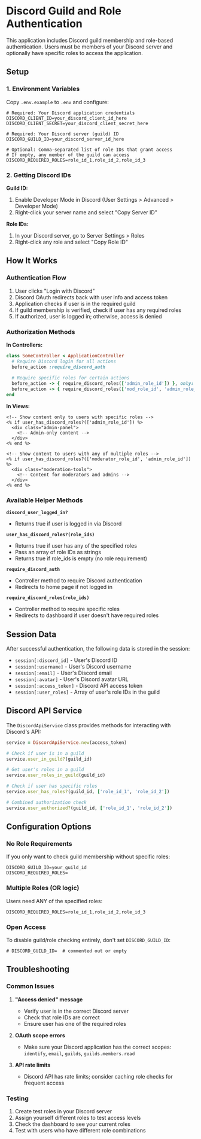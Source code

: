 # Discord Guild and Role Authentication

This application includes Discord guild membership and role-based authentication. Users must be members of your Discord server and optionally have specific roles to access the application.

## Setup

### 1. Environment Variables

Copy `.env.example` to `.env` and configure:

```env
# Required: Your Discord application credentials
DISCORD_CLIENT_ID=your_discord_client_id_here
DISCORD_CLIENT_SECRET=your_discord_client_secret_here

# Required: Your Discord server (guild) ID
DISCORD_GUILD_ID=your_discord_server_id_here

# Optional: Comma-separated list of role IDs that grant access
# If empty, any member of the guild can access
DISCORD_REQUIRED_ROLES=role_id_1,role_id_2,role_id_3
```

### 2. Getting Discord IDs

**Guild ID:**
1. Enable Developer Mode in Discord (User Settings > Advanced > Developer Mode)
2. Right-click your server name and select "Copy Server ID"

**Role IDs:**
1. In your Discord server, go to Server Settings > Roles
2. Right-click any role and select "Copy Role ID"

## How It Works

### Authentication Flow

1. User clicks "Login with Discord"
2. Discord OAuth redirects back with user info and access token
3. Application checks if user is in the required guild
4. If guild membership is verified, check if user has any required roles
5. If authorized, user is logged in; otherwise, access is denied

### Authorization Methods

**In Controllers:**

```ruby
class SomeController < ApplicationController
  # Require Discord login for all actions
  before_action :require_discord_auth
  
  # Require specific roles for certain actions
  before_action -> { require_discord_roles(['admin_role_id']) }, only: [:admin_action]
  before_action -> { require_discord_roles(['mod_role_id', 'admin_role_id']) }, only: [:moderate]
end
```

**In Views:**

```erb
<!-- Show content only to users with specific roles -->
<% if user_has_discord_roles?(['admin_role_id']) %>
  <div class="admin-panel">
    <!-- Admin-only content -->
  </div>
<% end %>

<!-- Show content to users with any of multiple roles -->
<% if user_has_discord_roles?(['moderator_role_id', 'admin_role_id']) %>
  <div class="moderation-tools">
    <!-- Content for moderators and admins -->
  </div>
<% end %>
```

### Available Helper Methods

**`discord_user_logged_in?`**
- Returns true if user is logged in via Discord

**`user_has_discord_roles?(role_ids)`**
- Returns true if user has any of the specified roles
- Pass an array of role IDs as strings
- Returns true if role_ids is empty (no role requirement)

**`require_discord_auth`**
- Controller method to require Discord authentication
- Redirects to home page if not logged in

**`require_discord_roles(role_ids)`**
- Controller method to require specific roles
- Redirects to dashboard if user doesn't have required roles

## Session Data

After successful authentication, the following data is stored in the session:

- `session[:discord_id]` - User's Discord ID
- `session[:username]` - User's Discord username
- `session[:email]` - User's Discord email
- `session[:avatar]` - User's Discord avatar URL
- `session[:access_token]` - Discord API access token
- `session[:user_roles]` - Array of user's role IDs in the guild

## Discord API Service

The `DiscordApiService` class provides methods for interacting with Discord's API:

```ruby
service = DiscordApiService.new(access_token)

# Check if user is in a guild
service.user_in_guild?(guild_id)

# Get user's roles in a guild
service.user_roles_in_guild(guild_id)

# Check if user has specific roles
service.user_has_roles?(guild_id, ['role_id_1', 'role_id_2'])

# Combined authorization check
service.user_authorized?(guild_id, ['role_id_1', 'role_id_2'])
```

## Configuration Options

### No Role Requirements
If you only want to check guild membership without specific roles:
```env
DISCORD_GUILD_ID=your_guild_id
DISCORD_REQUIRED_ROLES=
```

### Multiple Roles (OR logic)
Users need ANY of the specified roles:
```env
DISCORD_REQUIRED_ROLES=role_id_1,role_id_2,role_id_3
```

### Open Access
To disable guild/role checking entirely, don't set `DISCORD_GUILD_ID`:
```env
# DISCORD_GUILD_ID=  # commented out or empty
```

## Troubleshooting

### Common Issues

1. **"Access denied" message**
   - Verify user is in the correct Discord server
   - Check that role IDs are correct
   - Ensure user has one of the required roles

2. **OAuth scope errors**
   - Make sure your Discord application has the correct scopes: `identify`, `email`, `guilds`, `guilds.members.read`

3. **API rate limits**
   - Discord API has rate limits; consider caching role checks for frequent access

### Testing

1. Create test roles in your Discord server
2. Assign yourself different roles to test access levels
3. Check the dashboard to see your current roles
4. Test with users who have different role combinations
